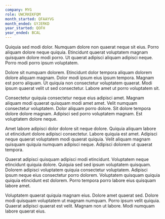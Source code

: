 ```yaml
---
company: MYG
role: UWCRKEKFQM
month_started: QFAAYVG
month_ended: GYJERKD
year_started: QOFH
year_ended: BCAL
---
```


Quiquia sed modi dolor. Numquam dolore non quaerat neque sit eius. Porro aliquam dolore neque quiquia. Etincidunt quaerat voluptatem magnam quisquam dolore modi porro. Ut quaerat adipisci aliquam adipisci neque. Porro modi porro ipsum voluptatem.

Dolore sit numquam dolorem. Etincidunt dolor tempora aliquam dolorem dolore aliquam magnam. Dolor modi ipsum eius ipsum tempora. Magnam est porro aliquam. Ut quiquia non consectetur voluptatem quaerat. Modi ipsum quaerat velit ut sed consectetur. Labore amet ut porro voluptatem sit.

Consectetur quiquia consectetur neque eius adipisci amet. Magnam aliquam modi quaerat quisquam modi amet amet. Velit numquam consectetur voluptatem. Dolor aliquam porro dolore. Sit dolore tempora dolore dolore magnam. Adipisci sed porro voluptatem magnam. Est voluptatem dolore neque.

Amet labore adipisci dolor dolore sit neque dolore. Quiquia aliquam labore ut etincidunt dolore adipisci consectetur. Labore quiquia est amet. Adipisci neque quaerat voluptatem modi quaerat quiquia. Velit aliquam magnam quisquam quiquia numquam adipisci neque. Adipisci dolorem ut quaerat tempora.

Quaerat adipisci quisquam adipisci modi etincidunt. Voluptatem neque etincidunt quiquia dolore. Quiquia sed sed ipsum voluptatem quisquam. Dolorem adipisci voluptatem quiquia consectetur voluptatem. Adipisci ipsum neque eius consectetur porro dolorem. Voluptatem quisquam quiquia quiquia etincidunt est dolorem. Porro tempora porro labore eius quisquam labore amet.

Voluptatem quaerat quiquia magnam eius. Dolore amet quaerat sed. Dolore modi quisquam voluptatem ut magnam numquam. Porro ipsum velit quiquia. Quaerat adipisci quaerat est velit. Magnam non ut labore. Modi numquam labore quaerat eius.
    